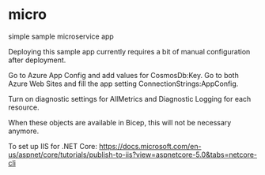 # micro
simple sample microservice app

Deploying this sample app currently requires a bit of manual configuration after deployment.

Go to Azure App Config and add values for CosmosDb:Key.
Go to both Azure Web Sites and fill the app setting ConnectionStrings:AppConfig.

Turn on diagnostic settings for AllMetrics and Diagnostic Logging for each resource.

When these objects are available in Bicep, this will not be necessary anymore.

To set up IIS for .NET Core: https://docs.microsoft.com/en-us/aspnet/core/tutorials/publish-to-iis?view=aspnetcore-5.0&tabs=netcore-cli
